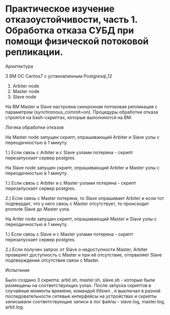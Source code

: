 # Практическое изучение отказоустойчивости, часть 1. Обработка отказа СУБД при помощи физической потоковой репликации.



Архитектура

3 ВМ ОС Centos7 с установленным Postgresql_12
1) Arbiter node
2) Master node
3) Slave node

На ВМ Master и Slave настроена синхронная потоковая репликация с параметром (synchronous_commit=on).
Процедуры обработки отказа строятся на bash-скриптах, которые выполняются на ВМ.



Логика обработки отказов

На Master node запущен скрипт, опрашивающий Arbiter и Slave узлы с переодичностью в 1 минуту.

1.) Если связь с Arbiter и с Slave узлами потеряна - скрипт перезапускает сервер postgres.


На Slave node запущен скрипт, опрашивающий Arbiter и Master узлы с переодичностью в 1 минуту.

1.) Если связь с Arbiter и с Master узлами потеряна - скрипт перезапускает сервер postgres.

2.) Если связь с Master потеряна, то Slave опрашивает Arbiter и если тот подтвердит, что у него связь с Master отсутствует, то происходит promote Slave до Master узла.


На Ariter node запущен скрипт, опрашивающий Master и Slave узлы с переодичностью в 1 минуту.

1.) Если связь с Slave и с Master узлами потеряна - скрипт перезапускает сервер postgres.

2.) Если получен запрос от Slave о недоступности Master, Arbiter проверяет доступность с Master и при её отсутствие, отпрваляет Slave подтверждение отсутствия связи c Master.



Испытание

Было создано 3 скрипта: arbit.sh, master.sh, slave.sh - которые были размещены на соответствующих узлах. После запуска скриптов в случайные моменты времени, командой ifdown <int>, я выключал в разной последовательности сетевые интерфейсы на устройствах и скрипты записывали соответствующие записи в лог файлы - slave.log, master.log, arbit.log.
